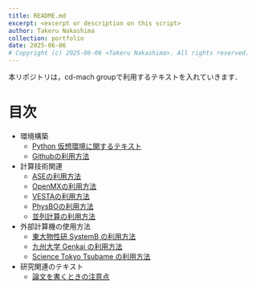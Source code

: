 ```yaml
---
title: README.md
excerpt: <excerpt or description on this script>
author: Takeru Nakashima
collection: portfolio
date: 2025-06-06
# Copyright (c) 2025-06-06 <Takeru Nakashima>. All rights reserved.
---
```


本リポジトリは，cd-mach groupで利用するテキストを入れていきます．
# 目次
- 環境構築
  * [Python 仮想環境に関するテキスト](./doc/env4mac/environment.md)
  * [Githubの利用方法](./doc/github/github.md)
- 計算技術関連
  * [ASEの利用方法](./doc/ase/ase.md)
  * [OpenMXの利用方法](./doc/openmx/openmx.md)
  * [VESTAの利用方法](./doc/vesta/vesta.md)
  * [PhysBOの利用方法](./doc/physbo/physbo_guide.md)
  * [並列計算の利用方法](./doc/paralle_computing/parallel_computing_guide.md)
- 外部計算機の使用方法
  * [東大物性研 SystemB の利用方法](./doc/supercom/systemb.md)
  * [九州大学 Genkai の利用方法](./doc/supercom/genkai.md)
  * [Science Tokyo Tsubame の利用方法](./doc/supercom/tsubame.md)
- 研究関連のテキスト
  * [論文を書くときの注意点](./doc/research/research_technique.md)
  <!---
  * [研究計画書の書き方](./doc/research_plan/research_plan.md)
  * [研究発表の仕方](./doc/presentation/presentation.md)
  * [研究室のルール](./doc/rules/rules.md) --->


<!---
- 参考文献の共有
    - [基礎的な知識の参考図書](./doc/reference/list.md)
--->

